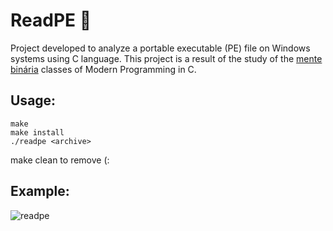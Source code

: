# ReadPE 🔎
Project developed to analyze a portable executable (PE) file on Windows systems using C language. This project is a result of the study of the [mente binária](https://www.mentebinaria.com.br/) classes of Modern Programming in C.

## Usage:
```
make
make install
./readpe <archive>
```
make clean to remove (:

## Example:

![readpe](https://user-images.githubusercontent.com/100588945/187039813-7d8dc139-5618-4680-8da4-b249330706bc.png)
